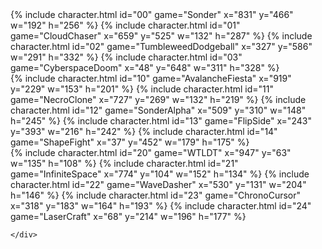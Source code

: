 <link rel="stylesheet" href="style.css">
<title>Thomas Bartlett's Portfolio</title>

<div>
	<div class="parallax">
		<div class="layer" style="background:url('Parallax/Layer3.png')">
			 {% include character.html id="00" game="Sonder" x="831" y="466" w="192" h="256" %} 
			 {% include character.html id="01" game="CloudChaser" x="659" y="525" w="132" h="287" %} 
			 {% include character.html id="02" game="TumbleweedDodgeball" x="327" y="586" w="291" h="332" %} 
			 {% include character.html id="03" game="CyberspaceDoom" x="48" y="648" w="311" h="328" %} 
		</div>
		<div class="layer" style="background:url('Parallax/Layer2.png')">
			{% include character.html id="10" game="AvalancheFiesta" x="919" y="229" w="153" h="201" %} 
			{% include character.html id="11" game="NecroClone" x="727" y="269" w="132" h="219" %} 
			{% include character.html id="12" game="SonderAlpha" x="509" y="310" w="148" h="245" %} 
			{% include character.html id="13" game="FlipSide" x="243" y="393" w="216" h="242" %} 
			{% include character.html id="14" game="ShapeFight" x="37" y="452" w="179" h="175" %}  
		</div>
		<div class="layer" style="background:url('Parallax/Layer1.png')">
			{% include character.html id="20" game="WTLDT" x="947" y="63" w="135" h="108" %}
			{% include character.html id="21" game="InfiniteSpace" x="774" y="104" w="152" h="134" %}
			{% include character.html id="22" game="WaveDasher" x="530" y="131" w="204" h="146" %}
			{% include character.html id="23" game="ChronoCursor" x="318" y="183" w="164" h="193" %}
			{% include character.html id="24" game="LaserCraft" x="68" y="214" w="196" h="177" %}
		</div>

	</div>
</div>